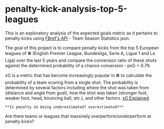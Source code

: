 # penalty-kick-analysis-top-5-leagues

This is an exploratory analysis of the expected goals metric as it pertains to penalty kicks using [FBref's API](https://fbrapi.com/documentation#team-season-stats) - Team Season Statistics json.

The goal of this project is to compare penalty kicks from the top 5 European leagues of ⚽ (English Premier League, Bundesliga, Serie A, Ligue 1 and La Liga) over the last 5 years and compare the conversion ratio of these shots against the determined probability of a chance conversion - pxG = 0.79.

xG is a metric that has become increasingly popular in ⚽ to calculate the probability of a team scoring from a single shot. The probability is determined by several factors including where the shot was taken from (distance and angle from goal), how the shot was taken (stronger foot, weaker foot, head, bouncing ball, etc.), and other factors. [xG Explained](https://fbref.com/en/expected-goals-model-explained/)

	**Is penalty xG being underestimated? overestimated?**
  Are there teams or leagues that massively overperform/underperform at penalty kicks?
